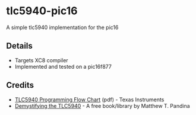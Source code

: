 # tlc5940-pic16
A simple tlc5940 implementation for the pic16

## Details
* Targets XC8 compiler
* Implemented and tested on a pic16f877

## Credits
* [TLC5940 Programming Flow Chart](http://www.ti.com/lit/sw/slvc106/slvc106.pdf) (pdf) - Texas Instruments
* [Demystifying the TLC5940](https://sites.google.com/site/artcfox/demystifying-the-tlc5940) - A free book/library by Matthew T. Pandina 
